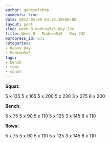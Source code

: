 ```yaml
---
author: generalchoa
comments: true
date: 2012-03-09 03:39:30+00:00
layout: post
slug: week-8-madcow5x5-day-23c
title: Week 8 – Madcow5x5 – Day 23C
wordpress_id: 671
categories:
- Heavy Day
- Madcow5x5
tags:
- bench
- rows
- squat
---
```


**Squat:**

5 x 135
5 x 165
5 x 200
5 x 230
3 x 275
8 x 200

**Bench:**

5 x 75
5 x 90
5 x 110
5 x 125
3 x 145
8 x 110

**Rows:**

5 x 75
5 x 90
5 x 110
5 x 125
3 x 145
8 x 110
